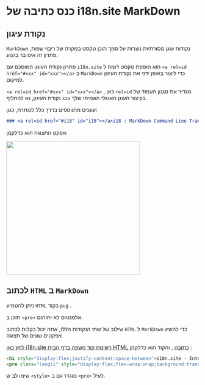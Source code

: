 # כנס כתיבה של i18n.site MarkDown

## נקודת עיגון

`MarkDown` נקודות עוגן מסורתיות נוצרות על סמך תוכן טקסט במקרה של ריבוי שפות, פתרון זה אינו בר ביצוע.

פתרון נקודת העיגון המוסכם עם `i18n.site` הוא הוספת טקסט דומה ל `<a rel=id href="#xxx" id="xxx"></a>` ב `MarkDown` כדי ליצור באופן ידני את נקודת העיגון למיקום.

`<a rel=id href="#xxx" id="xxx"></a>` , כאן `rel=id` מגדיר את סגנון העמוד של נקודת העיגון, נא להחליף `xxx` בקיצור העוגן האנגלי האמיתי שלך.

עוגנים מתווספים בדרך כלל לכותרת, כגון:

```md
### <a rel=id href="#i18" id="i18"></a>i18 : MarkDown Command Line Translation Tool
```

אפקט התצוגה הוא כדלקמן:

<img src="//p.3ti.site/1721381136.avif" width="350">

## לכתוב `HTML` ב `MarkDown`

ניתן להטמיע `HTML` בקוד `pug` .

תוכן ב `<pre>` אלמנטים לא יתורגם.

שילוב של שתי הנקודות הללו, אתה יכול בקלות לכתוב `HTML` ל `MarkDown` כדי להשיג אפקטים שונים של תצוגה.

[לחץ כאן i18n.site רשימת קוד השפה בדף הבית HTML כתובה](//raw.githubusercontent.com/i18n-site/md/main/zh/README.md) , והקוד הוא כדלקמן :

```html
<h1 style="display:flex;justify-content:space-between">i18n.site ⋅ International Solutions<img src="//p.3ti.site/logo.svg" style="user-select:none;margin-top:-1px;width:42px"></h1>
<pre class="langli" style="display:flex;flex-wrap:wrap;background:transparent;border:1px solid #eee;font-size:12px;box-shadow:0 0 3px inset #eee;padding:12px 5px 4px 12px;justify-content:space-between;"><style>pre.langli i{font-weight:300;font-family:s;margin-right:2px;margin-bottom:8px;font-style:normal;color:#666;border-bottom:1px dashed #ccc;}</style><i>English</i><i>简体中文</i><i>Deutsch</i> … …</pre>
```

שימו לב ש `<style>` מוגדר גם ב `<pre>` לעיל.